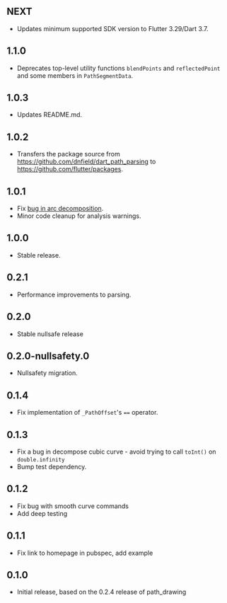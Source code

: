 ## NEXT

* Updates minimum supported SDK version to Flutter 3.29/Dart 3.7.

## 1.1.0

* Deprecates top-level utility functions `blendPoints` and `reflectedPoint` and
  some members in `PathSegmentData`.

## 1.0.3

* Updates README.md.

## 1.0.2

* Transfers the package source from https://github.com/dnfield/dart_path_parsing
  to https://github.com/flutter/packages.

## 1.0.1

* Fix [bug in arc decomposition](https://github.com/dnfield/flutter_svg/issues/742).
* Minor code cleanup for analysis warnings.

## 1.0.0

* Stable release.

## 0.2.1

* Performance improvements to parsing.

## 0.2.0

* Stable nullsafe release

## 0.2.0-nullsafety.0

* Nullsafety migration.

## 0.1.4

* Fix implementation of `_PathOffset`'s `==` operator.

## 0.1.3

* Fix a bug in decompose cubic curve - avoid trying to call `toInt()` on `double.infinity`
* Bump test dependency.

## 0.1.2

* Fix bug with smooth curve commands
* Add deep testing

## 0.1.1

* Fix link to homepage in pubspec, add example

## 0.1.0

* Initial release, based on the 0.2.4 release of path_drawing

